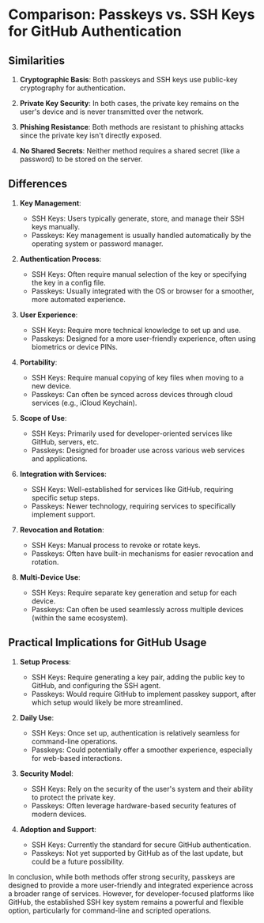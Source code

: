 # Comparison: Passkeys vs. SSH Keys for GitHub Authentication

## Similarities

1. **Cryptographic Basis**: Both passkeys and SSH keys use public-key cryptography for authentication.

2. **Private Key Security**: In both cases, the private key remains on the user's device and is never transmitted over the network.

3. **Phishing Resistance**: Both methods are resistant to phishing attacks since the private key isn't directly exposed.

4. **No Shared Secrets**: Neither method requires a shared secret (like a password) to be stored on the server.

## Differences

1. **Key Management**:
   - SSH Keys: Users typically generate, store, and manage their SSH keys manually.
   - Passkeys: Key management is usually handled automatically by the operating system or password manager.

2. **Authentication Process**:
   - SSH Keys: Often require manual selection of the key or specifying the key in a config file.
   - Passkeys: Usually integrated with the OS or browser for a smoother, more automated experience.

3. **User Experience**:
   - SSH Keys: Require more technical knowledge to set up and use.
   - Passkeys: Designed for a more user-friendly experience, often using biometrics or device PINs.

4. **Portability**:
   - SSH Keys: Require manual copying of key files when moving to a new device.
   - Passkeys: Can often be synced across devices through cloud services (e.g., iCloud Keychain).

5. **Scope of Use**:
   - SSH Keys: Primarily used for developer-oriented services like GitHub, servers, etc.
   - Passkeys: Designed for broader use across various web services and applications.

6. **Integration with Services**:
   - SSH Keys: Well-established for services like GitHub, requiring specific setup steps.
   - Passkeys: Newer technology, requiring services to specifically implement support.

7. **Revocation and Rotation**:
   - SSH Keys: Manual process to revoke or rotate keys.
   - Passkeys: Often have built-in mechanisms for easier revocation and rotation.

8. **Multi-Device Use**:
   - SSH Keys: Require separate key generation and setup for each device.
   - Passkeys: Can often be used seamlessly across multiple devices (within the same ecosystem).

## Practical Implications for GitHub Usage

1. **Setup Process**:
   - SSH Keys: Require generating a key pair, adding the public key to GitHub, and configuring the SSH agent.
   - Passkeys: Would require GitHub to implement passkey support, after which setup would likely be more streamlined.

2. **Daily Use**:
   - SSH Keys: Once set up, authentication is relatively seamless for command-line operations.
   - Passkeys: Could potentially offer a smoother experience, especially for web-based interactions.

3. **Security Model**:
   - SSH Keys: Rely on the security of the user's system and their ability to protect the private key.
   - Passkeys: Often leverage hardware-based security features of modern devices.

4. **Adoption and Support**:
   - SSH Keys: Currently the standard for secure GitHub authentication.
   - Passkeys: Not yet supported by GitHub as of the last update, but could be a future possibility.

In conclusion, while both methods offer strong security, passkeys are designed to provide a more user-friendly and integrated experience across a broader range of services. However, for developer-focused platforms like GitHub, the established SSH key system remains a powerful and flexible option, particularly for command-line and scripted operations.